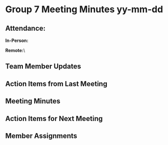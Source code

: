 # Group 7 Meeting Minutes yy-mm-dd

## Attendance:

**In-Person:**


**Remote:**\


## Team Member Updates



## Action Items from Last Meeting



## Meeting Minutes



## Action Items for Next Meeting



## Member Assignments

